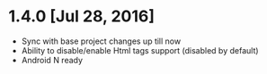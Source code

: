 1.4.0 [Jul 28, 2016]
========

  - Sync with base project changes up till now
  - Ability to disable/enable Html tags support (disabled by default)
  - Android N ready

